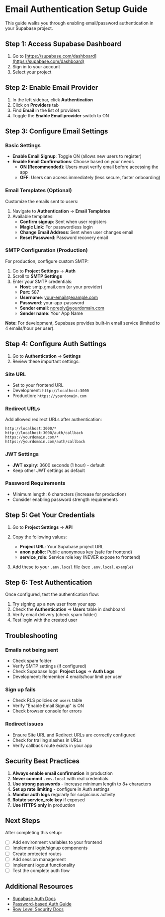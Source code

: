 # Email Authentication Setup Guide

This guide walks you through enabling email/password authentication in your Supabase project.

## Step 1: Access Supabase Dashboard

1. Go to [https://supabase.com/dashboard](https://supabase.com/dashboard)
2. Sign in to your account
3. Select your project

## Step 2: Enable Email Provider

1. In the left sidebar, click **Authentication**
2. Click on **Providers** tab
3. Find **Email** in the list of providers
4. Toggle the **Enable Email provider** switch to ON

## Step 3: Configure Email Settings

### Basic Settings

- **Enable Email Signup**: Toggle ON (allows new users to register)
- **Enable Email Confirmations**: Choose based on your needs
  - **ON (Recommended)**: Users must verify email before accessing the app
  - **OFF**: Users can access immediately (less secure, faster onboarding)

### Email Templates (Optional)

Customize the emails sent to users:

1. Navigate to **Authentication** → **Email Templates**
2. Available templates:
   - **Confirm signup**: Sent when user registers
   - **Magic Link**: For passwordless login
   - **Change Email Address**: Sent when user changes email
   - **Reset Password**: Password recovery email

### SMTP Configuration (Production)

For production, configure custom SMTP:

1. Go to **Project Settings** → **Auth**
2. Scroll to **SMTP Settings**
3. Enter your SMTP credentials:
   - **Host**: smtp.gmail.com (or your provider)
   - **Port**: 587
   - **Username**: your-email@example.com
   - **Password**: your-app-password
   - **Sender email**: noreply@yourdomain.com
   - **Sender name**: Your App Name

**Note**: For development, Supabase provides built-in email service (limited to 4 emails/hour per user).

## Step 4: Configure Auth Settings

1. Go to **Authentication** → **Settings**
2. Review these important settings:

### Site URL
- Set to your frontend URL
- Development: `http://localhost:3000`
- Production: `https://yourdomain.com`

### Redirect URLs
Add allowed redirect URLs after authentication:
```
http://localhost:3000/*
http://localhost:3000/auth/callback
https://yourdomain.com/*
https://yourdomain.com/auth/callback
```

### JWT Settings
- **JWT expiry**: 3600 seconds (1 hour) - default
- Keep other JWT settings as default

### Password Requirements
- Minimum length: 6 characters (increase for production)
- Consider enabling password strength requirements

## Step 5: Get Your Credentials

1. Go to **Project Settings** → **API**
2. Copy the following values:
   - **Project URL**: Your Supabase project URL
   - **anon public**: Public anonymous key (safe for frontend)
   - **service_role**: Service role key (NEVER expose to frontend)

3. Add these to your `.env.local` file (see `.env.local.example`)

## Step 6: Test Authentication

Once configured, test the authentication flow:

1. Try signing up a new user from your app
2. Check the **Authentication** → **Users** table in dashboard
3. Verify email delivery (check spam folder)
4. Test login with the created user

## Troubleshooting

### Emails not being sent
- Check spam folder
- Verify SMTP settings (if configured)
- Check Supabase logs: **Project Logs** → **Auth Logs**
- Development: Remember 4 emails/hour limit per user

### Sign up fails
- Check RLS policies on `users` table
- Verify "Enable Email Signup" is ON
- Check browser console for errors

### Redirect issues
- Ensure Site URL and Redirect URLs are correctly configured
- Check for trailing slashes in URLs
- Verify callback route exists in your app

## Security Best Practices

1. **Always enable email confirmation** in production
2. **Never commit** `.env.local` with real credentials
3. **Use strong passwords** - increase minimum length to 8+ characters
4. **Set up rate limiting** - configure in Auth settings
5. **Monitor auth logs** regularly for suspicious activity
6. **Rotate service_role key** if exposed
7. **Use HTTPS only** in production

## Next Steps

After completing this setup:
- [ ] Add environment variables to your frontend
- [ ] Implement login/signup components
- [ ] Create protected routes
- [ ] Add session management
- [ ] Implement logout functionality
- [ ] Test the complete auth flow

## Additional Resources

- [Supabase Auth Docs](https://supabase.com/docs/guides/auth)
- [Password-based Auth Guide](https://supabase.com/docs/guides/auth/passwords)
- [Row Level Security Docs](https://supabase.com/docs/guides/auth/row-level-security)
